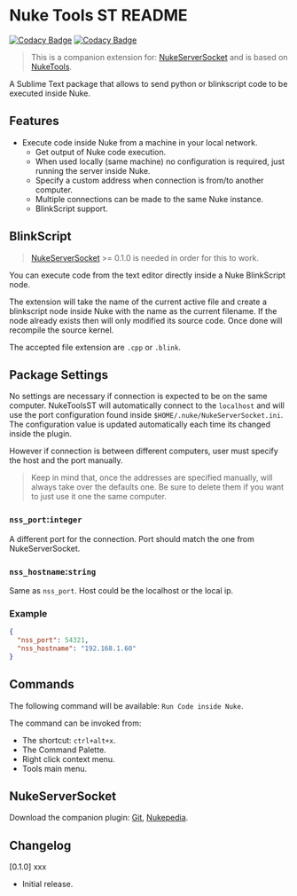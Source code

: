 # Nuke Tools ST README

[![Codacy Badge](https://app.codacy.com/project/badge/Grade/c4ddfe29201343e9afc6223949662cd9)](https://www.codacy.com/gh/sisoe24/NukeToolsST/dashboard?utm_source=github.com&amp;utm_medium=referral&amp;utm_content=sisoe24/NukeToolsST&amp;utm_campaign=Badge_Grade)
[![Codacy Badge](https://app.codacy.com/project/badge/Coverage/c4ddfe29201343e9afc6223949662cd9)](https://www.codacy.com/gh/sisoe24/NukeToolsST/dashboard?utm_source=github.com&utm_medium=referral&utm_content=sisoe24/NukeToolsST&utm_campaign=Badge_Coverage)

> This is a companion extension for: [NukeServerSocket](#nukeserversocket) and is based on [NukeTools](https://marketplace.visualstudio.com/items?itemName=virgilsisoe.nuke-tools).

A Sublime Text package that allows to send python or blinkscript code to be executed inside Nuke.

## Features

* Execute code inside Nuke from a machine in your local network.
  * Get output of Nuke code execution.
  * When used locally (same machine) no configuration is required, just running the server inside Nuke.
  * Specify a custom address when connection is from/to another computer.
  * Multiple connections can be made to the same Nuke instance.
  * BlinkScript support.

## BlinkScript

> [NukeServerSocket](#nukeserversocket) >= 0.1.0 is needed in order for this to work.

You can execute code from the text editor directly inside a Nuke BlinkScript node.

The extension will take the name of the current active file and create a blinkscript node inside Nuke with the name as the current filename. If the node already exists then will only modified its source code. Once done will recompile the source kernel.

The accepted file extension are `.cpp` or `.blink`.

## Package Settings

No settings are necessary if connection is expected to be on the same computer.
NukeToolsST will automatically connect to the `localhost` and will use the port
configuration found inside `$HOME/.nuke/NukeServerSocket.ini`. The configuration value is updated automatically each time its changed inside the plugin.

However if connection is between different computers, user must specify the host and the port manually.

> Keep in mind that, once the addresses are specified manually, will always take over the defaults one. Be sure to delete them if you want to just use it one the same computer.

### `nss_port`:`integer`

A different port for the connection. Port should match the one from NukeServerSocket.

### `nss_hostname`:`string`

Same as `nss_port`. Host could be the localhost or the local ip.

### Example

```json
{
  "nss_port": 54321,
  "nss_hostname": "192.168.1.60"
}
```

## Commands

The following command will be available: `Run Code inside Nuke`.

The command can be invoked from:

* The shortcut: `ctrl+alt+x`.
* The Command Palette.
* Right click context menu.
* Tools main menu.

## NukeServerSocket

Download the companion plugin: [Git](https://github.com/sisoe24/NukeServerSocket/releases), [Nukepedia](http://www.nukepedia.com/python/misc/nukeserversocket).

## Changelog

[0.1.0] xxx

* Initial release.

